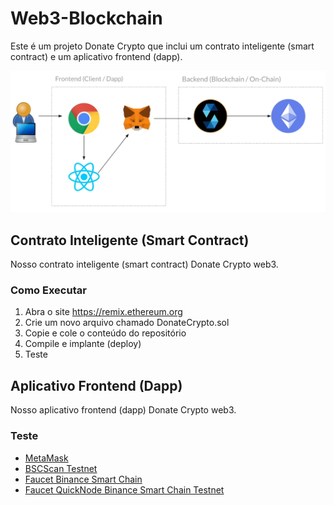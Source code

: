 # Web3-Blockchain
Este é um projeto Donate Crypto que inclui um contrato inteligente (smart contract) e um aplicativo frontend (dapp).

![Image Alt Text](./img/project.png)

## Contrato Inteligente (Smart Contract)
Nosso contrato inteligente (smart contract) Donate Crypto web3.

### Como Executar
1. Abra o site https://remix.ethereum.org
2. Crie um novo arquivo chamado DonateCrypto.sol
3. Copie e cole o conteúdo do repositório
4. Compile e implante (deploy)
5. Teste


## Aplicativo Frontend (Dapp)
Nosso aplicativo frontend (dapp) Donate Crypto web3.

### Teste
- [MetaMask](https://metamask.io)
- [BSCScan Testnet](https://testnet.bscscan.com)
- [Faucet Binance Smart Chain](https://testnet.bnbchain.org/faucet-smart)
- [Faucet QuickNode Binance Smart Chain Testnet](https://faucet.quicknode.com/binance-smart-chain/bnb-testnet)

